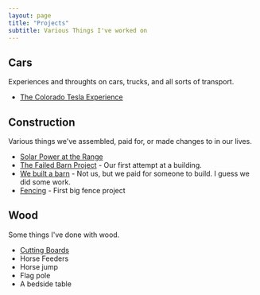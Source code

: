 ```yaml
---
layout: page
title: "Projects"
subtitle: Various Things I've worked on
---
```


## Cars

Experiences and throughts on cars, trucks, and all sorts of transport.

- [The Colorado Tesla Experience](/projects/tesla/theteslaexperience)
## Construction

Various things we've assembled, paid for, or made changes to in our lives.

- [Solar Power at the Range](/projects/solar/solarindex)
- [The Failed Barn Project](/projects/barn1/) - Our first attempt at a building.
- [We built a barn](/projects/barn2/) - Not us, but we paid for someone to build. I guess we did some work.
- [Fencing](/projects/fencing/) - First big fence project

## Wood

Some things I've done with wood.

- [Cutting Boards](/projects/cuttingboards/)
- Horse Feeders
- Horse jump
- Flag pole
- A bedside table